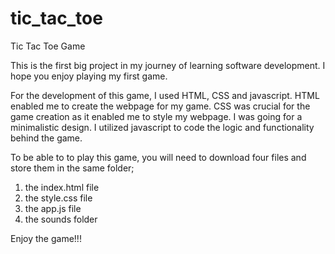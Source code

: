 # tic_tac_toe
Tic Tac Toe Game

This is the first big project in my journey of learning software development. I hope you enjoy playing my first game.

For the development of this game, I used HTML, CSS and javascript. HTML enabled me to create the webpage for my game. 
CSS was crucial for the game creation as it enabled me to style my webpage. I was going for a minimalistic design. 
I utilized javascript to code the logic and functionality behind the game.


To be able to to play this game, you will need to download four files and store them in the same folder;
1. the index.html file
2. the style.css file 
3. the app.js file
4. the sounds folder

Enjoy the game!!!
